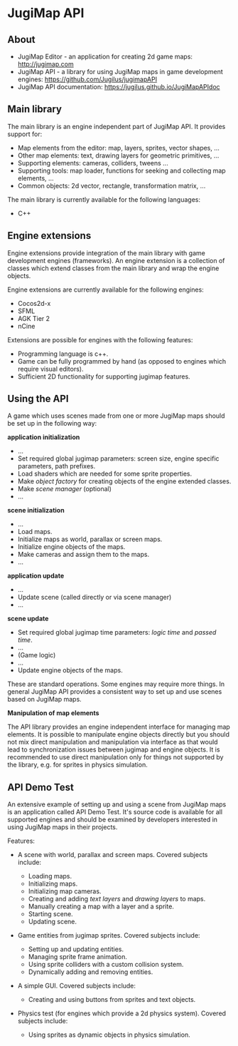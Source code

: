 JugiMap API
=======================

<h2>About</h2>

- JugiMap Editor - an application for creating 2d game maps: http://jugimap.com
- JugiMap API - a library for using JugiMap maps in game development engines: https://github.com/Jugilus/jugimapAPI
- JugiMap API documentation: https://jugilus.github.io/JugiMapAPIdoc


<h2>Main library</h2>

The main library is an engine independent part of JugiMap API. It provides support for:

- Map elements from the editor: map, layers, sprites, vector shapes, ...
- Other map elements: text, drawing layers for geometric primitives, ...
- Supporting elements: cameras, colliders, tweens ...
- Supporting tools: map loader, functions for seeking and collecting map elements, ...
- Common objects: 2d vector, rectangle, transformation matrix, ...

The main library is currently available for the following languages:
- C++


<h2>Engine extensions</h2>

Engine extensions provide integration of the main library with game development engines (frameworks). An engine extension is a collection of classes which extend classes from the main library and wrap the engine objects. 

Engine extensions are currently available for the following engines: 
- Cocos2d-x
- SFML
- AGK Tier 2
- nCine

Extensions are possible for engines with the following features:
- Programming language is c++.
- Game can be fully programmed by hand (as opposed to engines which require visual editors).
- Sufficient 2D functionality for supporting jugimap features.


<h2>Using the API</h2>

A game which uses scenes made from one or more JugiMap maps should be set up in the following way: 

**application initialization**
- ...
- Set required global jugimap parameters: screen size, engine specific parameters, path prefixes.
- Load shaders which are needed for some sprite properties.
- Make *object factory* for creating objects of the engine extended classes.
- Make *scene manager* (optional) 
- ...

**scene initialization**
- ...
- Load maps.
- Initialize maps as world, parallax or screen maps.
- Initialize engine objects of the maps.
- Make cameras and assign them to the maps. 
- ...

**application update**
- ...
- Update scene (called directly or via scene manager)
- ...


**scene update**
- Set required global jugimap time parameters: *logic time* and *passed time*.
- ...
- (Game logic)
- ...
- Update engine objects of the maps.

  
These are standard operations. Some engines may require more things. In general JugiMap API provides a consistent way to set up and use
scenes based on JugiMap maps.

**Manipulation of map elements**

The API library provides an engine independent interface for managing map elements. It is possible to manipulate engine objects directly but you should not mix direct manipulation and manipulation via interface as that would lead to synchronization issues between jugimap and engine objects. It is recommended to use direct manipulation only for things not supported by the library, e.g. for sprites in physics simulation.


<h2>API Demo Test</h2>

An extensive example of setting up and using a scene from JugiMap maps is an application called API Demo Test. It's source code is available for all supported engines and should be examined by developers interested in using JugiMap maps in their projects. 

Features:

- A scene with world, parallax and screen maps. Covered subjects include:
   - Loading maps.
   - Initializing maps.
   - Initializing map cameras.
   - Creating and adding *text layers* and *drawing layers* to maps.
   - Manually creating a map with a layer and a sprite.
   - Starting scene.
   - Updating scene.
	 
- Game entities from jugimap sprites. Covered subjects include:
   - Setting up and updating entities.
   - Managing sprite frame animation.
   - Using sprite colliders with a custom collision system.
   - Dynamically adding and removing entities.
	 
- A simple GUI. Covered subjects include:
   - Creating and using buttons from sprites and text objects.
	
- Physics test (for engines which provide a 2d physics system). Covered subjects include: 
   - Using sprites as dynamic objects in physics simulation. 


